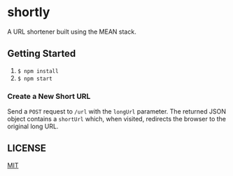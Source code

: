 # shortly

A URL shortener built using the MEAN stack.

## Getting Started

1. `$ npm install`
2. `$ npm start`

### Create a New Short URL

Send a `POST` request to `/url` with the `longUrl` parameter. The returned JSON object contains a `shortUrl` which, when visited, redirects the browser to the original long URL.

## LICENSE
[MIT](LICENSE)
